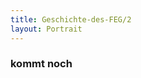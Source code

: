 ```yaml
---
title: Geschichte-des-FEG/2
layout: Portrait
---
```


<h3>
  kommt noch
</h3>
<script>
 unternavigation("Geschichte-des-FEG");
</script>

